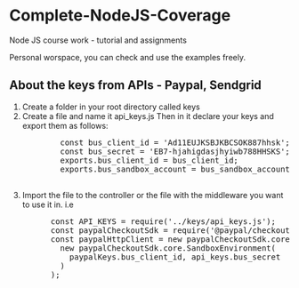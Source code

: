 # Complete-NodeJS-Coverage
Node JS course work - tutorial and assignments

Personal worspace, you can check and use the examples freely.

## About the keys from APIs - Paypal, Sendgrid
  <ol>
    <li>Create a folder in your root directory called keys</li>
    <li>
      Create a file and name it api_keys.js Then in it declare your keys and export them as follows:
      <br/>
      <pre>
        const bus_client_id = 'Ad11EUJKSBJKBCSOK887hhsk';
        const bus_secret = 'EB7-hjahigdasjhyiwb788HHSKS';
        exports.bus_client_id = bus_client_id;
        exports.bus_sandbox_account = bus_sandbox_account;
      </pre>
    </li>
    <li>Import the file to the controller or the file with the middleware you want to use it in. i.e 
    <br/>
      <pre>
      const API_KEYS = require('../keys/api_keys.js');
      const paypalCheckoutSdk = require('@paypal/checkout-server-sdk');
      const paypalHttpClient = new paypalCheckoutSdk.core.PayPalHttpClient(
        new paypalCheckoutSdk.core.SandboxEnvironment(
          paypalKeys.bus_client_id, api_keys.bus_secret
        )
      );
      </pre>
    </li>
   </ol>
